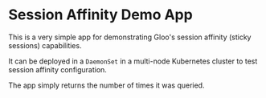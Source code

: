 # Session Affinity Demo App

This is a very simple app for demonstrating Gloo's session affinity (sticky sessions) capabilities.

It can be deployed in a `DaemonSet` in a multi-node Kubernetes cluster to test session affinity configuration.

The app simply returns the number of times it was queried.
